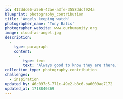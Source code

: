 ```yaml
---
id: 412ddc66-a5e6-42ae-a3fe-3558ddcf924a
blueprint: photography_contribution
title: 'Angels keeping watch'
photographer_name: 'Tony Balis'
photographer_website: www.ourhumanity.org
image: cloud-as-angel.jpg
description:
  -
    type: paragraph
    content:
      -
        type: text
        text: 'Always good to know they are there.'
collection_type: photography-contribution
challenges:
  - inspiration
updated_by: 46c097c5-771c-49e2-b8c6-ba6009ae7172
updated_at: 1718840369
---
```

